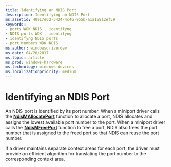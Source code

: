 ```yaml
---
title: Identifying an NDIS Port
description: Identifying an NDIS Port
ms.assetid: 40917e62-5424-4c46-9b5b-a1a15812ef59
keywords:
- ports WDK NDIS , identifyng
- NDIS ports WDK , identifyng
- identifyng NDIS ports
- port numbers WDK NDIS
ms.author: windowsdriverdev
ms.date: 04/20/2017
ms.topic: article
ms.prod: windows-hardware
ms.technology: windows-devices
ms.localizationpriority: medium
---
```


# Identifying an NDIS Port





An NDIS port is identified by its port number. When a miniport driver calls the [**NdisMAllocatePort**](https://msdn.microsoft.com/library/windows/hardware/ff562779) function to allocate a port, NDIS allocates and assigns the lowest available port number to the port. When a miniport driver calls the [**NdisMFreePort**](https://msdn.microsoft.com/library/windows/hardware/ff563588) function to free a port, NDIS also frees the port number that is assigned to the freed port so that NDIS can reuse the port number.

If a driver maintains separate context areas for each port, the driver must provide an efficient algorithm for translating the port number to the corresponding context area.

 

 





